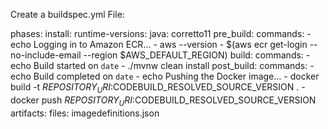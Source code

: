 Create a buildspec.yml File:

phases:
  install:
    runtime-versions:
      java: corretto11
  pre_build:
    commands:
      - echo Logging in to Amazon ECR...
      - aws --version
      - $(aws ecr get-login --no-include-email --region $AWS_DEFAULT_REGION)
  build:
    commands:
      - echo Build started on `date`
      - ./mvnw clean install
  post_build:
    commands:
      - echo Build completed on `date`
      - echo Pushing the Docker image...
      - docker build -t $REPOSITORY_URI:$CODEBUILD_RESOLVED_SOURCE_VERSION .
      - docker push $REPOSITORY_URI:$CODEBUILD_RESOLVED_SOURCE_VERSION
artifacts:
  files: imagedefinitions.json

